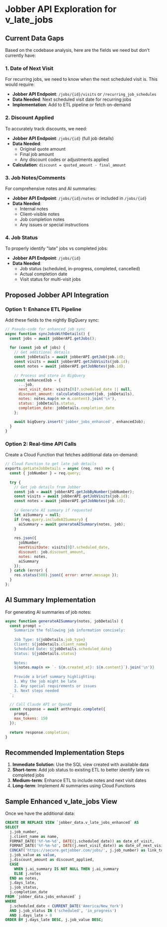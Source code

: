 # Jobber API Exploration for v_late_jobs

## Current Data Gaps

Based on the codebase analysis, here are the fields we need but don't currently have:

### 1. **Date of Next Visit**
For recurring jobs, we need to know when the next scheduled visit is. This would require:
- **Jobber API Endpoint**: `/jobs/{id}/visits` or `/recurring_job_schedules`
- **Data Needed**: Next scheduled visit date for recurring jobs
- **Implementation**: Add to ETL pipeline or fetch on-demand

### 2. **Discount Applied**
To accurately track discounts, we need:
- **Jobber API Endpoint**: `/jobs/{id}` (full job details)
- **Data Needed**: 
  - Original quote amount
  - Final job amount
  - Any discount codes or adjustments applied
- **Calculation**: `discount = quoted_amount - final_amount`

### 3. **Job Notes/Comments**
For comprehensive notes and AI summaries:
- **Jobber API Endpoint**: `/jobs/{id}/notes` or included in `/jobs/{id}`
- **Data Needed**:
  - Internal notes
  - Client-visible notes
  - Job completion notes
  - Any issues or special instructions

### 4. **Job Status**
To properly identify "late" jobs vs completed jobs:
- **Jobber API Endpoint**: `/jobs/{id}`
- **Data Needed**:
  - Job status (scheduled, in-progress, completed, cancelled)
  - Actual completion date
  - Visit status for multi-visit jobs

## Proposed Jobber API Integration

### Option 1: Enhance ETL Pipeline
Add these fields to the nightly BigQuery sync:
```javascript
// Pseudo-code for enhanced job sync
async function syncJobsWithDetails() {
  const jobs = await jobberAPI.getJobs();
  
  for (const job of jobs) {
    // Get additional details
    const jobDetails = await jobberAPI.getJob(job.id);
    const visits = await jobberAPI.getJobVisits(job.id);
    const notes = await jobberAPI.getJobNotes(job.id);
    
    // Process and store in BigQuery
    const enhancedJob = {
      ...job,
      next_visit_date: visits[0]?.scheduled_date || null,
      discount_amount: calculateDiscount(job, jobDetails),
      notes: notes.map(n => n.content).join('\n'),
      status: jobDetails.status,
      completion_date: jobDetails.completion_date
    };
    
    await bigQuery.insert('jobber_jobs_enhanced', enhancedJob);
  }
}
```

### Option 2: Real-time API Calls
Create a Cloud Function that fetches additional data on-demand:
```javascript
// Cloud Function to get late job details
exports.getLateJobDetails = async (req, res) => {
  const { jobNumber } = req.query;
  
  try {
    // Get job details from Jobber
    const job = await jobberAPI.getJobByNumber(jobNumber);
    const visits = await jobberAPI.getJobVisits(job.id);
    const notes = await jobberAPI.getJobNotes(job.id);
    
    // Generate AI summary if requested
    let aiSummary = null;
    if (req.query.includeAISummary) {
      aiSummary = await generateAISummary(notes, job);
    }
    
    res.json({
      jobNumber,
      nextVisitDate: visits[0]?.scheduled_date,
      discount: job.discount_amount,
      notes: notes,
      aiSummary
    });
  } catch (error) {
    res.status(500).json({ error: error.message });
  }
};
```

## AI Summary Implementation

For generating AI summaries of job notes:

```javascript
async function generateAISummary(notes, jobDetails) {
  const prompt = `
    Summarize the following job information concisely:
    
    Job Type: ${jobDetails.job_type}
    Client: ${jobDetails.client_name}
    Scheduled Date: ${jobDetails.scheduled_date}
    Status: ${jobDetails.status}
    
    Notes:
    ${notes.map(n => `- ${n.created_at}: ${n.content}`).join('\n')}
    
    Provide a brief summary highlighting:
    1. Why the job might be late
    2. Any special requirements or issues
    3. Next steps needed
  `;
  
  // Call Claude API or OpenAI
  const response = await anthropic.complete({
    prompt,
    max_tokens: 150
  });
  
  return response.completion;
}
```

## Recommended Implementation Steps

1. **Immediate Solution**: Use the SQL view created with available data
2. **Short-term**: Add job status to existing ETL to better identify late vs completed jobs
3. **Medium-term**: Enhance ETL to include notes and next visit dates
4. **Long-term**: Implement AI summaries using Cloud Functions

## Sample Enhanced v_late_jobs View

Once we have the additional data:

```sql
CREATE OR REPLACE VIEW `jobber_data.v_late_jobs_enhanced` AS
SELECT 
  j.job_number,
  j.client_name as name,
  FORMAT_DATE('%Y-%m-%d', DATE(j.scheduled_date)) as date_of_visit,
  FORMAT_DATE('%Y-%m-%d', DATE(j.next_visit_date)) as date_of_next_visit,
  CONCAT('https://secure.getjobber.com/jobs/', j.job_number) as link_to_job,
  j.job_value as value,
  j.discount_amount as discount_applied,
  CASE 
    WHEN j.ai_summary IS NOT NULL THEN j.ai_summary
    ELSE j.notes
  END as notes,
  j.days_late,
  j.job_status,
  j.completion_date
FROM `jobber_data.jobs_enhanced` j
WHERE 
  j.scheduled_date < CURRENT_DATE('America/New_York')
  AND j.job_status IN ('scheduled', 'in_progress')
  AND j.days_late > 0
ORDER BY j.days_late DESC, j.job_value DESC;
```